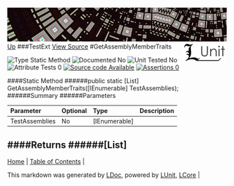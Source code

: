 ![](../Content/LUnit-banner-small.png "")
[<img align="right" src="../Content/LUnit-logo-small.png">](../../README.md)
[Up](TestExt.md)
###TestExt
[View Source](TestExt.md)
#GetAssemblyMemberTraits

![Type Static Method](http://b.repl.ca/v1/Type-Static%20Method-lightgrey.png "") ![Documented No](http://b.repl.ca/v1/Documented-No-red.png "") ![Unit Tested No](http://b.repl.ca/v1/Unit%20Tested-No-lightgrey.png "") ![Attribute Tests 0](http://b.repl.ca/v1/Attribute%20Tests-0-lightgrey.png "") [![Source code Available](http://b.repl.ca/v1/Source%20code-Available-brightgreen.png "")](TestExt.md) [![Assertions 0](http://b.repl.ca/v1/Assertions-0-brightgreen.png "")](TestExt.md)

####Static Method
######public static [List<String>] GetAssemblyMemberTraits([IEnumerable<Assembly>] TestAssemblies);
######Summary
######Parameters

Parameter | Optional | Type | Description
:---  | :---  | :---  | :--- 
TestAssemblies | No | [IEnumerable<Assembly>] | 

####Returns
######[List<String>]
---

[Home](../../README.md) | [Table of Contents](../../TableOfContents.md) | 


This markdown was generated by [LDoc](https://github.com/CodeSingularity/LDoc), powered by [LUnit](https://github.com/CodeSingularity/LUnit), [LCore](https://github.com/CodeSingularity/LCore) | 

